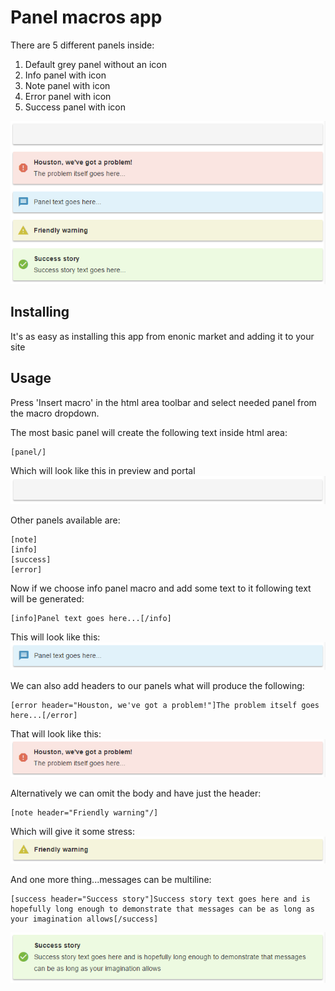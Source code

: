 # Panel macros app
There are 5 different panels inside:
1. Default grey panel without an icon
2. Info panel with icon
3. Note panel with icon
4. Error panel with icon
5. Success panel with icon

![Panels](https://github.com/enonic/app-panel-macros/blob/master/images/panels.png)

## Installing
It's as easy as installing this app from enonic market and adding it to your site

## Usage
Press 'Insert macro' in the html area toolbar and select needed panel from the macro dropdown.

The most basic panel will create the following text inside html area:
```
[panel/]
```
Which will look like this in preview and portal
![Default panel](https://github.com/enonic/app-panel-macros/blob/master/images/default.png)

Other panels available are:
```
[note]
[info]
[success]
[error]
```

Now if we choose info panel macro and add some text to it following text will be generated:
```
[info]Panel text goes here...[/info]
```
This will look like this:
![Info panel](https://github.com/enonic/app-panel-macros/blob/master/images/info.png)

We can also add headers to our panels what will produce the following:
```
[error header="Houston, we've got a problem!"]The problem itself goes here...[/error]
```
That will look like this:
![Error panel](https://github.com/enonic/app-panel-macros/blob/master/images/error.png)

Alternatively we can omit the body and have just the header:
```
[note header="Friendly warning"/]
```
Which will give it some stress:
![Note panel](https://github.com/enonic/app-panel-macros/blob/master/images/note.png)

And one more thing...messages can be multiline:
```
[success header="Success story"]Success story text goes here and is hopefully long enough to demonstrate that messages can be as long as your imagination allows[/success]
```
![Success panel](https://github.com/enonic/app-panel-macros/blob/master/images/success.png)
